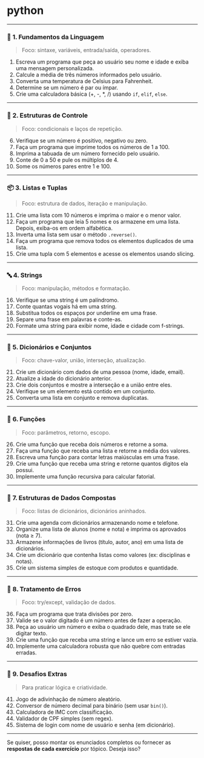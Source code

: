 # python

---

### 🐍 **1. Fundamentos da Linguagem**

> Foco: sintaxe, variáveis, entrada/saída, operadores.

1. Escreva um programa que peça ao usuário seu nome e idade e exiba uma mensagem personalizada.
2. Calcule a média de três números informados pelo usuário.
3. Converta uma temperatura de Celsius para Fahrenheit.
4. Determine se um número é par ou ímpar.
5. Crie uma calculadora básica (+, -, *, /) usando `if`, `elif`, `else`.

---

### 🔁 **2. Estruturas de Controle**

> Foco: condicionais e laços de repetição.

6. Verifique se um número é positivo, negativo ou zero.
7. Faça um programa que imprime todos os números de 1 a 100.
8. Imprima a tabuada de um número fornecido pelo usuário.
9. Conte de 0 a 50 e pule os múltiplos de 4.
10. Some os números pares entre 1 e 100.

---

### 📦 **3. Listas e Tuplas**

> Foco: estrutura de dados, iteração e manipulação.

11. Crie uma lista com 10 números e imprima o maior e o menor valor.
12. Faça um programa que leia 5 nomes e os armazene em uma lista. Depois, exiba-os em ordem alfabética.
13. Inverta uma lista sem usar o método `.reverse()`.
14. Faça um programa que remova todos os elementos duplicados de uma lista.
15. Crie uma tupla com 5 elementos e acesse os elementos usando slicing.

---

### 🔤 **4. Strings**

> Foco: manipulação, métodos e formatação.

16. Verifique se uma string é um palíndromo.
17. Conte quantas vogais há em uma string.
18. Substitua todos os espaços por underline em uma frase.
19. Separe uma frase em palavras e conte-as.
20. Formate uma string para exibir nome, idade e cidade com f-strings.

---

### 📁 **5. Dicionários e Conjuntos**

> Foco: chave-valor, união, interseção, atualização.

21. Crie um dicionário com dados de uma pessoa (nome, idade, email).
22. Atualize a idade do dicionário anterior.
23. Crie dois conjuntos e mostre a interseção e a união entre eles.
24. Verifique se um elemento está contido em um conjunto.
25. Converta uma lista em conjunto e remova duplicatas.

---

### 🔧 **6. Funções**

> Foco: parâmetros, retorno, escopo.

26. Crie uma função que receba dois números e retorne a soma.
27. Faça uma função que receba uma lista e retorne a média dos valores.
28. Escreva uma função para contar letras maiúsculas em uma frase.
29. Crie uma função que receba uma string e retorne quantos dígitos ela possui.
30. Implemente uma função recursiva para calcular fatorial.

---

### 🧱 **7. Estruturas de Dados Compostas**

> Foco: listas de dicionários, dicionários aninhados.

31. Crie uma agenda com dicionários armazenando nome e telefone.
32. Organize uma lista de alunos (nome e nota) e imprima os aprovados (nota ≥ 7).
33. Armazene informações de livros (título, autor, ano) em uma lista de dicionários.
34. Crie um dicionário que contenha listas como valores (ex: disciplinas e notas).
35. Crie um sistema simples de estoque com produtos e quantidade.

---

### 🐞 **8. Tratamento de Erros**

> Foco: try/except, validação de dados.

36. Faça um programa que trata divisões por zero.
37. Valide se o valor digitado é um número antes de fazer a operação.
38. Peça ao usuário um número e exiba o quadrado dele, mas trate se ele digitar texto.
39. Crie uma função que receba uma string e lance um erro se estiver vazia.
40. Implemente uma calculadora robusta que não quebre com entradas erradas.

---

### 🧪 **9. Desafios Extras**

> Para praticar lógica e criatividade.

41. Jogo de adivinhação de número aleatório.
42. Conversor de número decimal para binário (sem usar `bin()`).
43. Calculadora de IMC com classificação.
44. Validador de CPF simples (sem regex).
45. Sistema de login com nome de usuário e senha (em dicionário).

---

Se quiser, posso montar os enunciados completos ou fornecer as **respostas de cada exercício** por tópico. Deseja isso?
